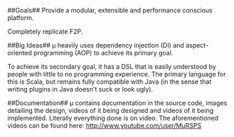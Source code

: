 ##Goals##
Provide a modular, extensible and performance conscious platform.

Completely replicate F2P.

##Big Ideas##
μ heavily uses dependency injection (DI) and aspect-oriented programming (AOP) to achieve its primary goal.

To achieve its secondary goal, it has a DSL that is easily understood by people with little to no programming experience.  The primary language for this is Scala, but remains fully compatible with Java (in the sense that writing plugins in Java doesn't suck or look ugly).

##Documentation##
µ contains documentation in the source code, images detailing the design, videos of it being designed and videos of it being implemented.  Literally everything done is on video.
The aforementioned videos can be found here: http://www.youtube.com/user/MuRSPS